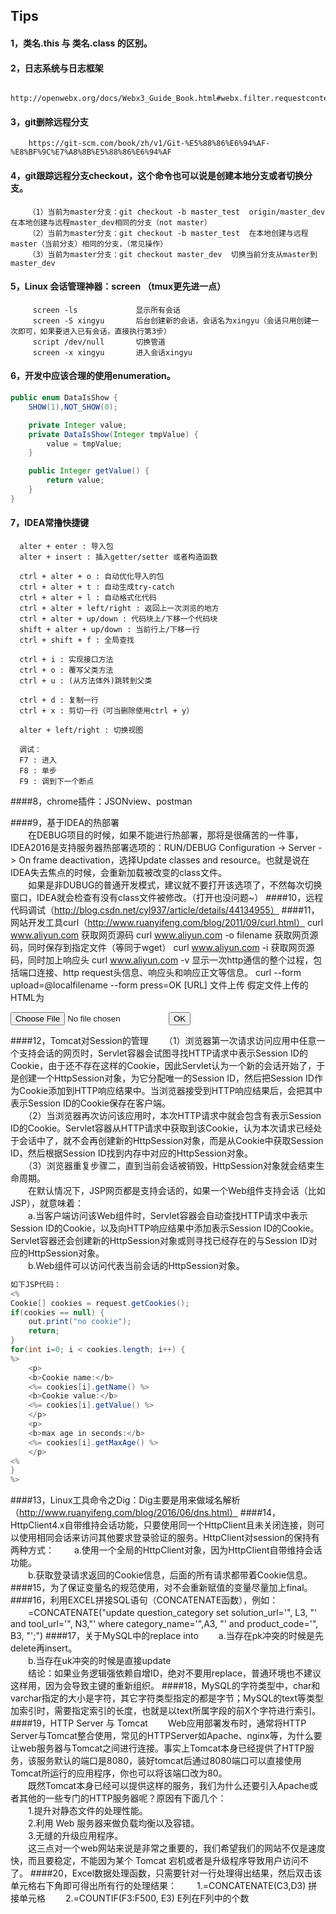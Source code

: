 ## Tips
#### 1，类名.this 与 类名.class 的区别。
#### 2，日志系统与日志框架
        http://openwebx.org/docs/Webx3_Guide_Book.html#webx.filter.requestcontexts.pipeline
#### 3，git删除远程分支
        https://git-scm.com/book/zh/v1/Git-%E5%88%86%E6%94%AF-%E8%BF%9C%E7%A8%8B%E5%88%86%E6%94%AF
#### 4，git跟踪远程分支checkout，这个命令也可以说是创建本地分支或者切换分支。
        （1）当前为master分支：git checkout -b master_test  origin/master_dev   在本地创建与远程master_dev相同的分支（not master）
        （2）当前为master分支：git checkout -b master_test  在本地创建与远程master（当前分支）相同的分支，（常见操作）
        （3）当前为master分支：git checkout master_dev  切换当前分支从master到master_dev
#### 5，Linux 会话管理神器：screen  （tmux更先进一点）
         screen -ls             显示所有会话
         screen -S xingyu       后台创建新的会话，会话名为xingyu（会话只用创建一次即可，如果要进入已有会话，直接执行第3步）
         script /dev/null       切换管道
         screen -x xingyu       进入会话xingyu
#### 6，开发中应该合理的使用enumeration。
~~~java
public enum DataIsShow {
    SHOW(1),NOT_SHOW(0);

    private Integer value;
    private DataIsShow(Integer tmpValue) {
        value = tmpValue;
    }

    public Integer getValue() {
        return value;
    }
}
~~~
#### 7，IDEA常撸快捷键
      alter + enter : 导入包
      alter + insert : 插入getter/setter 或者构造函数
   
      ctrl + alter + o : 自动优化导入的包
      ctrl + alter + t : 自动生成try-catch
      ctrl + alter + l : 自动格式化代码
      ctrl + alter + left/right : 返回上一次浏览的地方
      ctrl + alter + up/down : 代码块上/下移一个代码块
      shift + alter + up/down : 当前行上/下移一行
      ctrl + shift + f : 全局查找
   
      ctrl + i : 实现接口方法
      ctrl + o : 覆写父类方法
      ctrl + u : (从方法体外)跳转到父类
   
      ctrl + d : 复制一行
      ctrl + x : 剪切一行（可当删除使用ctrl + y）
   
      alter + left/right : 切换视图
     
      调试：
      F7 : 进入
      F8 : 单步
      F9 : 调到下一个断点
####8，chrome插件：JSONview、postman

####9，基于IDEA的热部署</br>
　　在DEBUG项目的时候，如果不能进行热部署，那将是很痛苦的一件事，IDEA2016是支持服务器热部署选项的：RUN/DEBUG Configuration -> Server -> On frame deactivation，选择Update classes and resource。也就是说在IDEA失去焦点的时候，会重新加载被改变的class文件。</br>
　　如果是非DUBUG的普通开发模式，建议就不要打开该选项了，不然每次切换窗口，IDEA就会检查有没有class文件被修改。（打开也没问题~）
####10，远程代码调试（http://blog.csdn.net/cyl937/article/details/44134955）
####11，网站开发工具curl（http://www.ruanyifeng.com/blog/2011/09/curl.html）
        curl www.aliyun.com  获取网页源码
        curl www.aliyun.com -o filename 获取网页源码，同时保存到指定文件（等同于wget）
        curl www.aliyun.com -i  获取网页源码，同时加上响应头
        curl www.aliyun.com -v  显示一次http通信的整个过程，包括端口连接、http request头信息、响应头和响应正文等信息。
        curl --form upload=@localfilename --form press=OK [URL]  文件上传
	        假定文件上传的HTML为<form method="POST" enctype='multipart/form-data' action="upload.cgi"><input type=file name=upload><input type=submit name=press value="OK"></form>
####12，Tomcat对Session的管理
　　（1）浏览器第一次请求访问应用中任意一个支持会话的网页时，Servlet容器会试图寻找HTTP请求中表示Session ID的Cookie，由于还不存在这样的Cookie，因此Servlet认为一个新的会话开始了，于是创建一个HttpSession对象，为它分配唯一的Session ID，然后把Session ID作为Cookie添加到HTTP响应结果中。当浏览器接受到HTTP响应结果后，会把其中表示Session ID的Cookie保存在客户端。</br>
　　（2）当浏览器再次访问该应用时，本次HTTP请求中就会包含有表示Session ID的Cookie。Servlet容器从HTTP请求中获取到该Cookie，认为本次请求已经处于会话中了，就不会再创建新的HttpSession对象，而是从Cookie中获取Session ID，然后根据Session ID找到内存中对应的HttpSession对象。</br>
　　（3）浏览器重复步骤二，直到当前会话被销毁，HttpSession对象就会结束生命周期。</br>
　　在默认情况下，JSP网页都是支持会话的，如果一个Web组件支持会话（比如JSP），就意味着：</br>
　　a.当客户端访问该Web组件时，Servlet容器会自动查找HTTP请求中表示Session ID的Cookie，以及向HTTP响应结果中添加表示Session ID的Cookie。Servlet容器还会创建新的HttpSession对象或则寻找已经存在的与Session ID对应的HttpSession对象。</br>
　　b.Web组件可以访问代表当前会话的HttpSession对象。
~~~Java
如下JSP代码：
<%
Cookie[] cookies = request.getCookies();
if(cookies == null) {
	out.print("no cookie");
	return;
}
for(int i=0; i < cookies.length; i++) {
%>
	<p>
	<b>Cookie name:</b>
	<%= cookies[i].getName() %>
	<b>Cookie value:</b>
	<%= cookies[i].getValue() %>
	</p>
	<p>
	<b>max age in seconds:</b>
	<%= cookies[i].getMaxAge() %>
	</p>
<%
}
%>
~~~
####13，Linux工具命令之Dig：Dig主要是用来做域名解析（http://www.ruanyifeng.com/blog/2016/06/dns.html）
####14，HttpClient4.x自带维持会话功能，只要使用同一个HttpClient且未关闭连接，则可以使用相同会话来访问其他要求登录验证的服务。HttpClient对session的保持有两种方式：
　　a.使用一个全局的HttpClient对象，因为HttpClient自带维持会话功能。</br>
　　b.获取登录请求返回的Cookie信息，后面的所有请求都带着Cookie信息。
####15，为了保证变量名的规范使用，对不会重新赋值的变量尽量加上final。　　
####16，利用EXCEL拼接SQL语句（CONCATENATE函数），例如：
　　=CONCATENATE("update question_category set solution_url='", L3, "' and tool_url='", N3,"' where category_name='",A3, "' and product_code='", B3, "';")
####17，关于MySQL中的replace into
　　a.当存在pk冲突的时候是先delete再insert。</br>
　　b.当存在uk冲突的时候是直接update</br>
　　结论：如果业务逻辑强依赖自增ID，绝对不要用replace，普通环境也不建议这样用，因为会导致主键的重新组织。
####18，MySQL的字符类型中，char和varchar指定的大小是字符，其它字符类型指定的都是字节；MySQL的text等类型加索引时，需要指定索引的长度，也就是以text所属字段的前X个字符进行索引。
####19，HTTP Server 与 Tomcat
　　Web应用部署发布时，通常将HTTP Server与Tomcat整合使用，常见的HTTPServer如Apache、nginx等，为什么要让web服务器与Tomcat之间进行连接。事实上Tomcat本身已经提供了HTTP服务，该服务默认的端口是8080，装好tomcat后通过8080端口可以直接使用Tomcat所运行的应用程序，你也可以将该端口改为80。</br>
　　既然Tomcat本身已经可以提供这样的服务，我们为什么还要引入Apache或者其他的一些专门的HTTP服务器呢？原因有下面几个：</br>
　　1.提升对静态文件的处理性能。</br>
　　2.利用 Web 服务器来做负载均衡以及容错。</br>
　　3.无缝的升级应用程序。</br>
　　这三点对一个web网站来说是非常之重要的，我们希望我们的网站不仅是速度快，而且要稳定，不能因为某个 Tomcat 宕机或者是升级程序导致用户访问不了。
####20，Excel数据处理函数，只需要针对一行处理得出结果，然后双击该单元格右下角即可得出所有行的处理结果：
　　1.=CONCATENATE(C3,D3)     拼接单元格 
　　2.=COUNTIF(F3:F500, E3)   E列在F列中的个数
